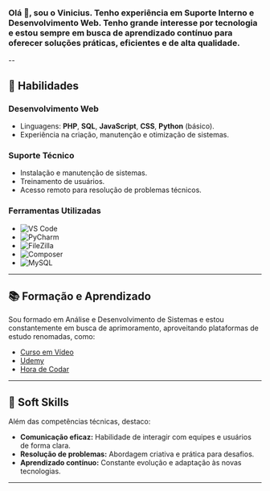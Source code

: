 ### Olá 👋, sou o Vinicius. Tenho experiência em Suporte Interno e Desenvolvimento Web. Tenho grande interesse por tecnologia e estou sempre em busca de aprendizado contínuo para oferecer soluções práticas, eficientes e de alta qualidade.
--

## 🌟 Habilidades

### **Desenvolvimento Web**  
- Linguagens: **PHP**, **SQL**, **JavaScript**, **CSS**, **Python** (básico).  
- Experiência na criação, manutenção e otimização de sistemas.

### **Suporte Técnico**  
- Instalação e manutenção de sistemas.  
- Treinamento de usuários.  
- Acesso remoto para resolução de problemas técnicos.

### **Ferramentas Utilizadas**  
- ![VS Code](https://img.shields.io/badge/-VS%20Code-007ACC?style=flat-square&logo=visual-studio-code&logoColor=white)  
- ![PyCharm](https://img.shields.io/badge/-PyCharm-000000?style=flat-square&logo=pycharm&logoColor=white)  
- ![FileZilla](https://img.shields.io/badge/-FileZilla-BF0000?style=flat-square&logo=filezilla&logoColor=white)  
- ![Composer](https://img.shields.io/badge/-Composer-885630?style=flat-square&logo=composer&logoColor=white)  
- ![MySQL](https://img.shields.io/badge/-MySQL-4479A1?style=flat-square&logo=mysql&logoColor=white)

---

## 📚 Formação e Aprendizado
Sou formado em Análise e Desenvolvimento de Sistemas e estou constantemente em busca de aprimoramento, aproveitando plataformas de estudo renomadas, como:
- [Curso em Vídeo](https://www.cursoemvideo.com)  
- [Udemy](https://www.udemy.com)  
- [Hora de Codar](https://www.youtube.com/c/HoradeCodar)

---

## 🚀 Soft Skills

Além das competências técnicas, destaco:
- **Comunicação eficaz:** Habilidade de interagir com equipes e usuários de forma clara.
- **Resolução de problemas:** Abordagem criativa e prática para desafios.
- **Aprendizado contínuo:** Constante evolução e adaptação às novas tecnologias.

---
